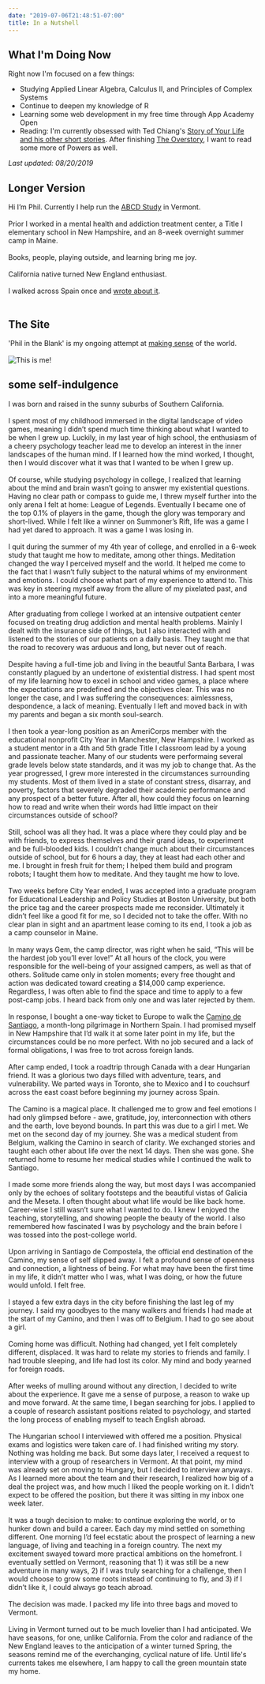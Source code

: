 ```yaml
---
date: "2019-07-06T21:48:51-07:00"
title: In a Nutshell
---
```

## What I'm Doing Now

Right now I'm focused on a few things:

* Studying Applied Linear Algebra, Calculus II, and Principles of Complex Systems
* Continue to deepen my knowledge of R
* Learning some web development in my free time through App Academy Open
* Reading: I'm currently obsessed with Ted Chiang's [Story of Your Life and his other short stories](https://en.wikipedia.org/wiki/Story_of_Your_Life). After finishing [The Overstory](http://www.richardpowers.net/the-overstory/), I want to read some more of Powers as well.

_Last updated: 08/20/2019_
## Longer Version
Hi I’m Phil. Currently I help run the [ABCD Study](https://abcdstudy.org) in Vermont.
<br><br>
Prior I worked in a mental health and addiction treatment center, a Title I elementary school in New Hampshire, and an 8-week overnight summer camp in Maine.
<br><br>
Books, people, playing outside, and learning bring me joy.
<br><br>
California native turned New England enthusiast.
<br><br>
I walked across Spain once and [wrote about it](https://philintheblank.me/tags/camino-de-santiago/).
<br><br>
## The Site

'Phil in the Blank' is my ongoing attempt at [making sense](https://www.brainpickings.org/figuring/) of the world.
<br><br>
![This is me!](/photos/phil.jpg)

## some self-indulgence

I was born and raised in the sunny suburbs of Southern California.
<br><br>
I spent most of my childhood immersed in the digital landscape of video games, meaning I didn’t spend much time thinking about what I wanted to be when I grew up. Luckily, in my last year of high school, the enthusiasm of a cheery psychology teacher lead me to develop an interest in the inner landscapes of the human mind. If I learned how the mind worked, I thought, then I would discover what it was that I wanted to be when I grew up.
<br><br>
Of course, while studying psychology in college, I realized that learning about the mind and brain wasn’t going to answer my existential questions. Having no clear path or compass to guide me, I threw myself further into the only arena I felt at home: League of Legends. Eventually I became one of the top 0.1% of players in the game, though the glory was temporary and short-lived. While I felt like a winner on Summoner’s Rift, life was a game I had yet dared to approach. It was a game I was losing in.
<br><br>
I quit during the summer of my 4th year of college, and enrolled in a 6-week study that taught me how to meditate, among other things. Meditation changed the way I perceived myself and the world. It helped me come to the fact that I wasn’t fully subject to the natural whims of my environment and emotions. I could choose what part of my experience to attend to. This was key in steering myself away from the allure of my pixelated past, and into a more meaningful future. 
<br><br>
After graduating from college I worked at an intensive outpatient center focused on treating drug addiction and mental health problems. Mainly I dealt with the insurance side of things, but I also interacted with and listened to the stories of our patients on a daily basis. They taught me that the road to recovery was arduous and long, but never out of reach.
<br><br>
Despite having a full-time job and living in the beautful Santa Barbara, I was constantly plagued by an undertone of existential distress. I had spent most of my life learning how to excel in school and video games, a place where the expectations are predefined and the objectives clear. This was no longer the case, and I was suffering the consequences: aimlessness, despondence, a lack of meaning. Eventually I left and moved back in with my parents and began a six month soul-search.
<br><br>
I then took a year-long position as an AmeriCorps member with the educational nonprofit City Year in Manchester, New Hampshire. I worked as a student mentor in a 4th and 5th grade Title I classroom lead by a young and passionate teacher. Many of our students were performaing several grade levels below state standards, and it was my job to change that. As the year progressed, I grew more interested in the circumstances surrounding my students. Most of them lived in a state of constant stress, disarray, and poverty, factors that severely degraded their academic performance and any prospect of a better future. After all, how could they focus on learning how to read and write when their words had little impact on their circumstances outside of school?
<br><br>
Still, school was all they had. It was a place where they could play and be with friends, to express themselves and their grand ideas, to experiment and be full-blooded kids. I couldn’t change much about their circumstances outside of school, but for 6 hours a day, they at least had each other and me. I brought in fresh fruit for them; I helped them build and program robots; I taught them how to meditate. And they taught me how to love.
<br><br>
Two weeks before City Year ended, I was accepted into a graduate program for Educational Leadership and Policy Studies at Boston University, but both the price tag and the career prospects made me reconsider. Ultimately it didn’t feel like a good fit for me, so I decided not to take the offer. With no clear plan in sight and an apartment lease coming to its end, I took a job as a camp counselor in Maine.
<br><br>
In many ways Gem, the camp director, was right when he said, “This will be the hardest job you’ll ever love!” At all hours of the clock, you were responsible for the well-being of your assigned campers, as well as that of others. Solitude came only in stolen moments; every free thought and action was dedicated toward creating a $14,000 camp experience. Regardless, I was often able to find the space and time to apply to a few post-camp jobs. I heard back from only one and was later rejected by them.
<br><br>
In response, I bought a one-way ticket to Europe to walk the [Camino de Santiago](https://philintheblank.me/tags/camino-de-santiago/), a month-long pilgrimage in Northern Spain. I had promised myself in New Hampshire that I’d walk it at some later point in my life, but the circumstances could be no more perfect. With no job secured and a lack of formal obligations, I was free to trot across foreign lands.
<br><br>
After camp ended, I took a roadtrip through Canada with a dear Hungarian friend. It was a glorious two days filled with adventure, tears, and vulnerability. We parted ways in Toronto, she to Mexico and I to couchsurf across the east coast before beginning my journey across Spain.
<br><br>
The Camino is a magical place. It challenged me to grow and feel emotions I had only glimpsed before - awe, gratitude, joy, interconnection with others and the earth, love beyond bounds. In part this was due to a girl I met. We met on the second day of my journey. She was a medical student from Belgium, walking the Camino in search of clarity. We exchanged stories and taught each other about life over the next 14 days. Then she was gone. She returned home to resume her medical studies while I continued the walk to Santiago.
<br><br>
I made some more friends along the way, but most days I was accompanied only by the echoes of solitary footsteps and the beautiful vistas of Galicia and the Meseta. I often thought about what life would be like back home. Career-wise I still wasn’t sure what I wanted to do. I knew I enjoyed the teaching, storytelling, and showing people the beauty of the world. I also remembered how fascinated I was by psychology and the brain before I was tossed into the post-college world.
<br><br>
Upon arriving in Santiago de Compostela, the official end destination of the Camino, my sense of self slipped away. I felt a profound sense of openness and connection, a lightness of being. For what may have been the first time in my life, it didn’t matter who I was, what I was doing, or how the future would unfold. I felt free.
<br><br>
I stayed a few extra days in the city before finishing the last leg of my journey. I said my goodbyes to the many walkers and friends I had made at the start of my Camino, and then I was off to Belgium. I had to go see about a girl.
<br><br>
Coming home was difficult. Nothing had changed, yet I felt completely different, displaced. It was hard to relate my stories to friends and family. I had trouble sleeping, and life had lost its color. My mind and body yearned for foreign roads.
<br><br>
After weeks of mulling around without any direction, I decided to write about the experience. It gave me a sense of purpose, a reason to wake up and move forward. At the same time, I began searching for jobs. I applied to a couple of research assistant positions related to psychology, and started the long process of enabling myself to teach English abroad.
<br><br>
The Hungarian school I interviewed with offered me a position. Physical exams and logistics were taken care of. I had finished writing my story. Nothing was holding me back. But some days later, I received a request to interview with a group of researchers in Vermont. At that point, my mind was already set on moving to Hungary, but I decided to interview anyways. As I learned more about the team and their research, I realized how big of a deal the project was, and how much I liked the people working on it. I didn’t expect to be offered the position, but there it was sitting in my inbox one week later.
<br><br>
It was a tough decision to make: to continue exploring the world, or to hunker down and build a career. Each day my mind settled on something different. One morning I’d feel ecstatic about the prospect of learning a new language, of living and teaching in a foreign country. The next my excitement swayed toward more practical ambitions on the homefront. I eventually settled on Vermont, reasoning that 1) it was still be a new adventure in many ways, 2) if I was truly searching for a challenge, then I would choose to grow some roots instead of continuing to fly, and 3) if I didn’t like it, I could always go teach abroad. 
<br><br>
The decision was made. I packed my life into three bags and moved to Vermont.
<br><br>
Living in Vermont turned out to be much lovelier than I had anticipated. We have seasons, for one, unlike California. From the color and radiance of the New England leaves to the anticipation of a winter turned Spring, the seasons remind me of the everchanging, cyclical nature of life. Until life's currents takes me elsewhere, I am happy to call the green mountain state my home.